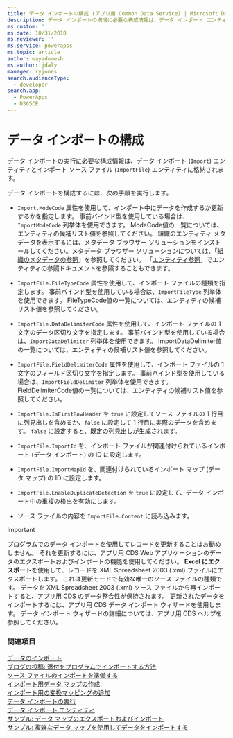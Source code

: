 ```yaml
---
title: データ インポートの構成 (アプリ用 Common Data Service) | Microsoft Docs
description: データ インポートの構成に必要な構成情報は、データ インポート エンティティとインポート ソース ファイル エンティティに格納されます。
ms.custom: ''
ms.date: 10/31/2018
ms.reviewer: ''
ms.service: powerapps
ms.topic: article
author: mayadumesh
ms.author: jdaly
manager: ryjones
search.audienceType:
  - developer
search.app:
  - PowerApps
  - D365CE
---
```

# <a name="configure-data-import"></a>データ インポートの構成

<!-- 
Was Mike Carter's

https://docs.microsoft.com/en-us/dynamics365/customer-engagement/developer/configure-data-import 

Child topic of 
powerapps-docs/developer/common-data-service/import-data.md
-->

データ インポートの実行に必要な構成情報は、データ インポート (`Import`) エンティティとインポート ソース ファイル (`ImportFile`) エンティティに格納されます。  
  
 データ インポートを構成するには、次の手順を実行します。  
  
- `Import.ModeCode` 属性を使用して、インポート中にデータを作成するか更新するかを指定します。 事前バインド型を使用している場合は、`ImportModeCode` 列挙体を使用できます。 ModeCode値の一覧については、エンティティの候補リスト値を参照してください。 組織のエンティティ メタデータを表示するには、メタデータ ブラウザー ソリューションをインストールしてください。メタデータ ブラウザー ソリューションについては、「[組織のメタデータの参照](/dynamics365/customer-engagement/developer/browse-your-metadata)」を参照してください。 「[エンティティ参照](/dynamics365/customer-engagement/developer/about-entity-reference)」でエンティティの参照ドキュメントを参照することもできます。  
  
- `ImportFile.FileTypeCode` 属性を使用して、インポート ファイルの種類を指定します。 事前バインド型を使用している場合は、`ImportFileType` 列挙体を使用できます。 FileTypeCode値の一覧については、エンティティの候補リスト値を参照してください。  
  
- `ImportFile.DataDelimiterCode` 属性を使用して、インポート ファイルの 1 文字のデータ区切り文字を指定します。 事前バインド型を使用している場合は、`ImportDataDelimiter` 列挙体を使用できます。 ImportDataDelimiter値の一覧については、エンティティの候補リスト値を参照してください。  
  
- `ImportFile.FieldDelimiterCode` 属性を使用して、インポート ファイルの 1 文字のフィールド区切り文字を指定します。 事前バインド型を使用している場合は、`ImportFieldDelimiter` 列挙体を使用できます。 FieldDelimiterCode値の一覧については、エンティティの候補リスト値を参照してください。  
  
- `ImportFile.IsFirstRowHeader` を `true` に設定してソース ファイルの 1 行目に列見出しを含めるか、`false` に設定して 1 行目に実際のデータを含めます。 `false` に設定すると、既定の列見出しが生成されます。  
  
- `ImportFile.ImportId` を、インポート ファイルが関連付けられているインポート (データ インポート) の ID に設定します。  
  
- `ImportFile.ImportMapId` を、関連付けられているインポート マップ (データ マップ) の ID に設定します。  
  
- `ImportFile.EnableDuplicateDetection` を `true` に設定して、データ インポート中の重複の検出を有効にします。  
  
- ソース ファイルの内容を `ImportFile.Content` に読み込みます。  
  
> [!IMPORTANT]
>  プログラムでのデータ インポートを使用してレコードを更新することはお勧めしません。 それを更新するには、アプリ用 CDS Web アプリケーションのデータのエクスポートおよびインポートの機能を使用してください。 **Excel にエクスポート**を使用して、レコードを XML Spreadsheet 2003 (.xml) ファイルにエクスポートします。 これは更新モードで有効な唯一のソース ファイルの種類です。 データを XML Spreadsheet 2003 (.xml) ソース ファイルから再インポートすると、アプリ用 CDS のデータ整合性が保持されます。 更新されたデータをインポートするには、アプリ用 CDS データ インポート ウィザードを使用します。 データ インポート ウィザードの詳細については、アプリ用 CDS ヘルプを参照してください。  
 
### <a name="see-also"></a>関連項目

[データのインポート](import-data.md)<br />
[ブログの投稿: 添付をプログラムでインポートする方法](http://blogs.msdn.com/b/crm/archive/2012/08/06/how-to-import-attachments-programmatically.aspx)<br />
[ソース ファイルのインポートを準備する](prepare-source-files-import.md)<br />
[インポート用データ マップの作成](create-data-maps-for-import.md)<br />
[インポート用の変換マッピングの追加](add-transformation-mappings-import.md)<br />
[データ インポートの実行](run-data-import.md)<br />
[データ インポート エンティティ](data-import-entities.md)<br />
[サンプル: データ マップのエクスポートおよびインポート](org-service/samples/export-import-data-map.md)<br />
[サンプル: 複雑なデータ マップを使用してデータをインポートする](org-service/samples/import-data-complex-data-map.md)<br />